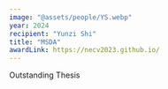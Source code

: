 ```yaml
---
image: "@assets/people/YS.webp"
year: 2024
recipient: "Yunzi Shi"
title: "MSDA"
awardLink: https://necv2023.github.io/
---
```

Outstanding Thesis